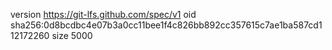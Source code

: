version https://git-lfs.github.com/spec/v1
oid sha256:0d8bcdbc4e07b3a0cc11bee1f4c826bb892cc357615c7ae1ba587cd112172260
size 5000
